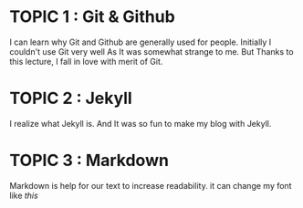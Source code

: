# TOPIC 1 : Git & Github
I can learn why Git and Github are generally used for people. 
Initially I couldn't use Git very well As It was somewhat strange  to me.
But Thanks to this lecture, I fall in love with merit of Git.

# TOPIC 2 : Jekyll
I realize what Jekyll is. And It was so fun to make my blog with Jekyll.

# TOPIC 3 : Markdown
Markdown is help for our text to increase readability.
it can change my font like *this* 


